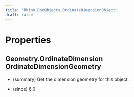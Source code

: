 ```yaml
---
title: "Rhino.DocObjects.OrdinateDimensionObject"
draft: false
---
```


# Properties
## Geometry.OrdinateDimension OrdinateDimensionGeometry
- (summary) 
     Get the dimension geometry for this object.
     
- (since) 6.0

